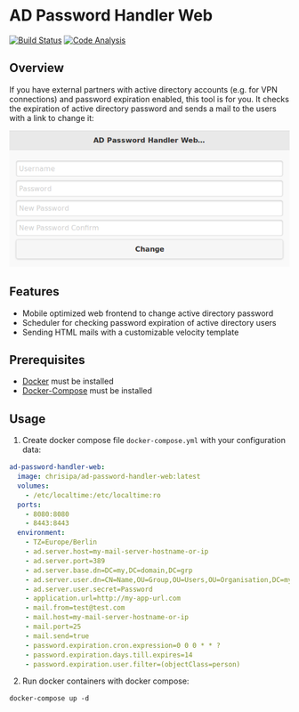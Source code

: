 AD Password Handler Web
=======

[![Build Status](https://papke.it/jenkins/buildStatus/icon?job=ad-password-handler)](https://papke.it/jenkins/job/ad-password-handler-web/)
[![Code Analysis](https://img.shields.io/badge/code%20analysis-available-blue.svg)](https://papke.it/sonar/overview?id=196)

Overview
--------
If you have external partners with active directory accounts (e.g. for VPN connections) and password expiration enabled, this tool is for you. It checks the expiration of active directory password and sends a mail to the users with a link to change it:

![Screenshot](https://raw.githubusercontent.com/chrisipa/ad-password-handler-web/master/public/screenshot_password_change.png)

Features
---------
* Mobile optimized web frontend to change active directory password
* Scheduler for checking password expiration of active directory users
* Sending HTML mails with a customizable velocity template

Prerequisites
-------------
* [Docker](https://docs.docker.com/engine/installation/) must be installed
* [Docker-Compose](https://docs.docker.com/compose/install/) must be installed

Usage
-----
1. Create docker compose file `docker-compose.yml` with your configuration data:
  ```yml
  ad-password-handler-web:
    image: chrisipa/ad-password-handler-web:latest
    volumes:
      - /etc/localtime:/etc/localtime:ro
    ports:
      - 8080:8080
      - 8443:8443
    environment:
      - TZ=Europe/Berlin
      - ad.server.host=my-mail-server-hostname-or-ip
      - ad.server.port=389
      - ad.server.base.dn=DC=my,DC=domain,DC=grp
      - ad.server.user.dn=CN=Name,OU=Group,OU=Users,OU=Organisation,DC=my,DC=domain,DC=grp
      - ad.server.user.secret=Password
      - application.url=http://my-app-url.com
      - mail.from=test@test.com
      - mail.host=my-mail-server-hostname-or-ip
      - mail.port=25
      - mail.send=true
      - password.expiration.cron.expression=0 0 0 * * ?
      - password.expiration.days.till.expires=14
      - password.expiration.user.filter=(objectClass=person)
  ```

2. Run docker containers with docker compose:
  ```
  docker-compose up -d
  ```